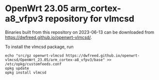 OpenWrt 23.05 arm_cortex-a8_vfpv3 repository for vlmcsd
========

Binaries built from this repository on 2023-06-13 can be downloaded from https://dwfreed.github.io/openwrt-vlmcsd/.

To install the vlmcsd package, run

```
echo "src/gz openwrt-vlmcsd https://dwfreed.github.io/openwrt-vlmcsd/OpenWrt_23.05/arm_cortex-a8_vfpv3/base" >> /etc/opkg/customfeeds.conf
opkg update
opkg install vlmcsd
```
